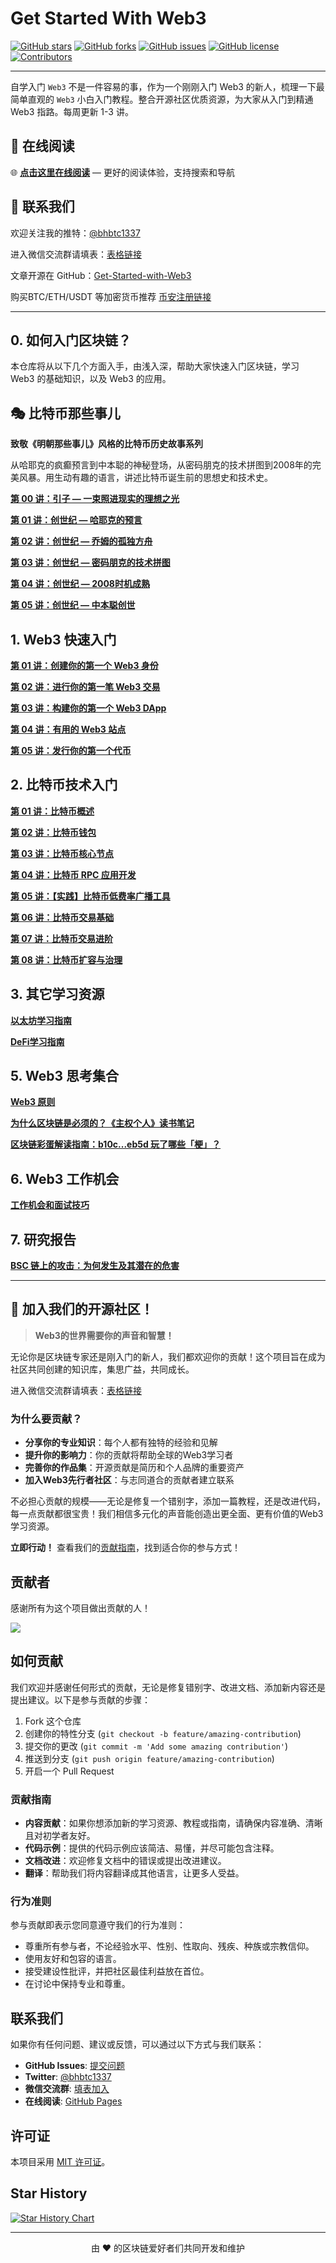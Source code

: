# Get Started With Web3

[![GitHub stars](https://img.shields.io/github/stars/beihaili/Get-Started-with-Web3)](https://github.com/beihaili/Get-Started-with-Web3/stargazers)
[![GitHub forks](https://img.shields.io/github/forks/beihaili/Get-Started-with-Web3)](https://github.com/beihaili/Get-Started-with-Web3/network/members)
[![GitHub issues](https://img.shields.io/github/issues/beihaili/Get-Started-with-Web3)](https://github.com/beihaili/Get-Started-with-Web3/issues)
[![GitHub license](https://img.shields.io/github/license/beihaili/Get-Started-with-Web3)](https://github.com/beihaili/Get-Started-with-Web3/blob/main/LICENSE)
[![Contributors](https://img.shields.io/github/contributors/beihaili/Get-Started-with-Web3)](https://github.com/beihaili/Get-Started-with-Web3/graphs/contributors)

---

自学入门 `Web3` 不是一件容易的事，作为一个刚刚入门 Web3 的新人，梳理一下最简单直观的 `Web3` 小白入门教程。整合开源社区优质资源，为大家从入门到精通 Web3 指路。每周更新 1-3 讲。

## 📖 在线阅读

🌐 **[点击这里在线阅读](https://beihaili.github.io/Get-Started-with-Web3/)** — 更好的阅读体验，支持搜索和导航

## 🤝 联系我们

欢迎关注我的推特：[@bhbtc1337](https://twitter.com/bhbtc1337)

进入微信交流群请填表：[表格链接](https://forms.gle/QMBwL6LwZyQew1tX8)

文章开源在 GitHub：[Get-Started-with-Web3](https://github.com/beihaili/Get-Started-with-Web3)

购买BTC/ETH/USDT 等加密货币推荐 [币安](https://www.binance.com/zh-CN)[注册链接](https://accounts.marketwebb.me/register?ref=39797374)

---

## 0. 如何入门区块链？

本仓库将从以下几个方面入手，由浅入深，帮助大家快速入门区块链，学习 Web3 的基础知识，以及 Web3 的应用。

## 🎭 比特币那些事儿

**致敬《明朝那些事儿》风格的比特币历史故事系列**

从哈耶克的疯癫预言到中本聪的神秘登场，从密码朋克的技术拼图到2008年的完美风暴。用生动有趣的语言，讲述比特币诞生前的思想史和技术史。

[**第 00 讲：引子 — 一束照进现实的理想之光**](https://github.com/beihaili/Get-Started-with-Web3/blob/main/比特币那些事儿/00_引子：一束照进现实的理想之光.md)

[**第 01 讲：创世纪 — 哈耶克的预言**](https://github.com/beihaili/Get-Started-with-Web3/blob/main/比特币那些事儿/01_创世纪：哈耶克的预言.md)

[**第 02 讲：创世纪 — 乔姆的孤独方舟**](https://github.com/beihaili/Get-Started-with-Web3/blob/main/比特币那些事儿/02_创世纪：乔姆的孤独方舟.md)

[**第 03 讲：创世纪 — 密码朋克的技术拼图**](https://github.com/beihaili/Get-Started-with-Web3/blob/main/比特币那些事儿/03_创世纪：密码朋克的技术拼图.md)

[**第 04 讲：创世纪 — 2008时机成熟**](https://github.com/beihaili/Get-Started-with-Web3/blob/main/比特币那些事儿/04_创世纪：2008时机成熟.md)

[**第 05 讲：创世纪 — 中本聪创世**](https://github.com/beihaili/Get-Started-with-Web3/blob/main/比特币那些事儿/05_创世纪：中本聪创世.md)

## 1. Web3 快速入门

[**第 01 讲：创建你的第一个 Web3 身份**](https://github.com/beihaili/Get-Started-with-Web3/blob/main/Web3QuickStart/01_FirstWeb3Identity/README.MD)

[**第 02 讲：进行你的第一笔 Web3 交易**](https://github.com/beihaili/Get-Started-with-Web3/blob/main/Web3QuickStart/02_FirstWeb3Transaction/README.MD)

[**第 03 讲：构建你的第一个 Web3 DApp**](https://github.com/beihaili/Get-Started-with-Web3/blob/main/Web3QuickStart/03_FirstWeb3Dapp/README.MD)

[**第 04 讲：有用的 Web3 站点**](https://github.com/beihaili/Get-Started-with-Web3/blob/main/Web3QuickStart/04_UsefulWeb3Sites/README.MD)

[**第 05 讲：发行你的第一个代币**](https://github.com/beihaili/Get-Started-with-Web3/blob/main/Web3QuickStart/05_LaunchYourFirstToken/README.MD)

## 2. 比特币技术入门

[**第 01 讲：比特币概述**](https://github.com/beihaili/Get-Started-with-Web3/blob/main/GetStartedWithBitcoin/01_Overview/README.MD)

[**第 02 讲：比特币钱包**](https://github.com/beihaili/Get-Started-with-Web3/blob/main/GetStartedWithBitcoin/02_BitcoinWallet/README.MD)

[**第 03 讲：比特币核心节点**](https://github.com/beihaili/Get-Started-with-Web3/blob/main/GetStartedWithBitcoin/03_BitcoinCore/README.MD)

[**第 04 讲：比特币 RPC 应用开发**](https://github.com/beihaili/Get-Started-with-Web3/blob/main/GetStartedWithBitcoin/04_BitcoinRPC/README.MD)

[**第 05 讲：【实践】比特币低费率广播工具**](https://github.com/beihaili/Get-Started-with-Web3/blob/main/GetStartedWithBitcoin/05_BitcoinLowFeeBroadcast/README.MD)

[**第 06 讲：比特币交易基础**](https://github.com/beihaili/Get-Started-with-Web3/blob/main/GetStartedWithBitcoin/06_BitcoinTx/README.MD)

[**第 07 讲：比特币交易进阶**](https://github.com/beihaili/Get-Started-with-Web3/blob/main/GetStartedWithBitcoin/07_BitcoinTxAdvanced/README.MD)

[**第 08 讲：比特币扩容与治理**](https://github.com/beihaili/Get-Started-with-Web3/blob/main/GetStartedWithBitcoin/08_BitcoinGovernance/README.MD)

## 3. 其它学习资源

[**以太坊学习指南**](https://github.com/beihaili/Get-Started-with-Web3/tree/main/其它学习资源整理/Etherum)

[**DeFi学习指南**](https://github.com/beihaili/Get-Started-with-Web3/tree/main/其它学习资源整理/DeFi)

## 5. Web3 思考集合

[**Web3 原则**](https://github.com/beihaili/Get-Started-with-Web3/blob/main/Web3Thoughts/01_Principles/README.MD)

[**为什么区块链是必须的？《主权个人》读书笔记**](https://github.com/beihaili/Get-Started-with-Web3/blob/main/Web3Thoughts/02_WhyBlockchainIsNecessary/README.MD)

[**区块链彩蛋解读指南：b10c...eb5d 玩了哪些「梗」？**](https://github.com/beihaili/Get-Started-with-Web3/blob/main/Web3Thoughts/03_TheCoolestTransactionOnBitcoin/README.MD)

## 6. Web3 工作机会

[**工作机会和面试技巧**](https://github.com/beihaili/Get-Started-with-Web3/blob/main/Web3WorkOpportunities/README.md)

## 7. 研究报告

[**BSC 链上的攻击：为何发生及其潜在的危害**](/OurResearch/Search01_BscAttack/README.md)

---

## 📢 加入我们的开源社区！

> **Web3的世界需要你的声音和智慧！**

无论你是区块链专家还是刚入门的新人，我们都欢迎你的贡献！这个项目旨在成为社区共同创建的知识库，集思广益，共同成长。

进入微信交流群请填表：[表格链接](https://forms.gle/QMBwL6LwZyQew1tX8)

### 为什么要贡献？

- **分享你的专业知识**：每个人都有独特的经验和见解
- **提升你的影响力**：你的贡献将帮助全球的Web3学习者
- **完善你的作品集**：开源贡献是简历和个人品牌的重要资产
- **加入Web3先行者社区**：与志同道合的贡献者建立联系

不必担心贡献的规模——无论是修复一个错别字，添加一篇教程，还是改进代码，每一点贡献都很宝贵！我们相信多元化的声音能创造出更全面、更有价值的Web3学习资源。

**立即行动！** 查看我们的[贡献指南](#如何贡献)，找到适合你的参与方式！

## 贡献者

感谢所有为这个项目做出贡献的人！

<a href="https://github.com/beihaili/Get-Started-with-Web3/graphs/contributors">
  <img src="https://contrib.rocks/image?repo=beihaili/Get-Started-with-Web3&t=1717826094" />
</a>

<!-- 由 contrib.rocks 提供支持 -->

## 如何贡献

我们欢迎并感谢任何形式的贡献，无论是修复错别字、改进文档、添加新内容还是提出建议。以下是参与贡献的步骤：

1. Fork 这个仓库
2. 创建你的特性分支 (`git checkout -b feature/amazing-contribution`)
3. 提交你的更改 (`git commit -m 'Add some amazing contribution'`)
4. 推送到分支 (`git push origin feature/amazing-contribution`)
5. 开启一个 Pull Request

### 贡献指南

- **内容贡献**：如果你想添加新的学习资源、教程或指南，请确保内容准确、清晰且对初学者友好。
- **代码示例**：提供的代码示例应该简洁、易懂，并尽可能包含注释。
- **文档改进**：欢迎修复文档中的错误或提出改进建议。
- **翻译**：帮助我们将内容翻译成其他语言，让更多人受益。

### 行为准则

参与贡献即表示您同意遵守我们的行为准则：

- 尊重所有参与者，不论经验水平、性别、性取向、残疾、种族或宗教信仰。
- 使用友好和包容的语言。
- 接受建设性批评，并把社区最佳利益放在首位。
- 在讨论中保持专业和尊重。

## 联系我们

如果你有任何问题、建议或反馈，可以通过以下方式与我们联系：

- **GitHub Issues**: [提交问题](https://github.com/beihaili/Get-Started-with-Web3/issues)
- **Twitter**: [@bhbtc1337](https://twitter.com/bhbtc1337)
- **微信交流群**: [填表加入](https://forms.gle/QMBwL6LwZyQew1tX8)
- **在线阅读**: [GitHub Pages](https://beihaili.github.io/Get-Started-with-Web3/)

## 许可证

本项目采用 [MIT 许可证](https://github.com/beihaili/Get-Started-with-Web3/blob/main/LICENSE)。

## Star History

[![Star History Chart](https://api.star-history.com/svg?repos=beihaili/Get-Started-with-Web3&type=Date)](https://star-history.com/#beihaili/Get-Started-with-Web3&Date)

---

<p align="center">由 ❤️ 的区块链爱好者们共同开发和维护</p>